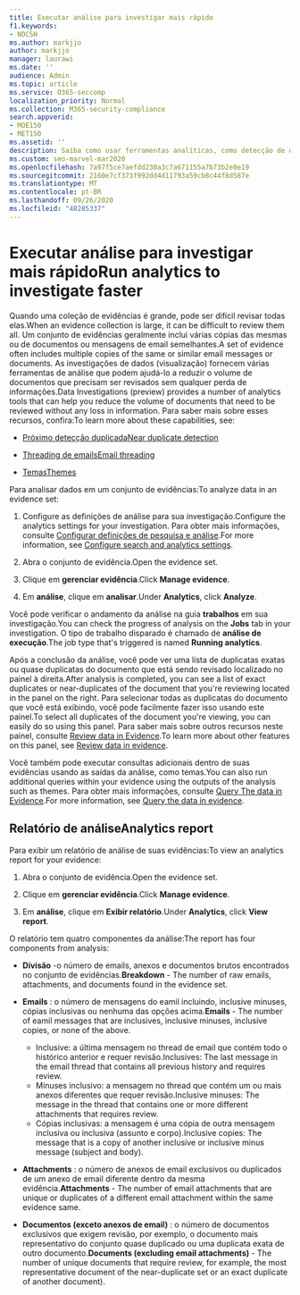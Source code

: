 ```yaml
---
title: Executar análise para investigar mais rápido
f1.keywords:
- NOCSH
ms.author: markjjo
author: markjjo
manager: laurawi
ms.date: ''
audience: Admin
ms.topic: article
ms.service: O365-seccomp
localization_priority: Normal
ms.collection: M365-security-compliance
search.appverid:
- MOE150
- MET150
ms.assetid: ''
description: Saiba como usar ferramentas analíticas, como detecção de duplicidades, segmentação de email e temas para acelerar suas investigações.
ms.custom: seo-marvel-mar2020
ms.openlocfilehash: 7a97f5ce7aefdd230a3c7a671155a7b73b2e8e19
ms.sourcegitcommit: 2160e7cf373f992dd4d11793a59cb8c44f8d587e
ms.translationtype: MT
ms.contentlocale: pt-BR
ms.lasthandoff: 09/26/2020
ms.locfileid: "48285337"
---
```

# <a name="run-analytics-to-investigate-faster"></a><span data-ttu-id="e7f3d-103">Executar análise para investigar mais rápido</span><span class="sxs-lookup"><span data-stu-id="e7f3d-103">Run analytics to investigate faster</span></span>

<span data-ttu-id="e7f3d-104">Quando uma coleção de evidências é grande, pode ser difícil revisar todas elas.</span><span class="sxs-lookup"><span data-stu-id="e7f3d-104">When an evidence collection is large, it can be difficult to review them all.</span></span> <span data-ttu-id="e7f3d-105">Um conjunto de evidências geralmente inclui várias cópias das mesmas ou de documentos ou mensagens de email semelhantes.</span><span class="sxs-lookup"><span data-stu-id="e7f3d-105">A set of evidence often includes multiple copies of the same or similar email messages or documents.</span></span> <span data-ttu-id="e7f3d-106">As investigações de dados (visualização) fornecem várias ferramentas de análise que podem ajudá-lo a reduzir o volume de documentos que precisam ser revisados sem qualquer perda de informações.</span><span class="sxs-lookup"><span data-stu-id="e7f3d-106">Data Investigations (preview) provides a number of analytics tools that can help you reduce the volume of documents that need to be reviewed without any loss in information.</span></span> <span data-ttu-id="e7f3d-107">Para saber mais sobre esses recursos, confira:</span><span class="sxs-lookup"><span data-stu-id="e7f3d-107">To learn more about these capabilities, see:</span></span>

- [<span data-ttu-id="e7f3d-108">Próximo detecção duplicada</span><span class="sxs-lookup"><span data-stu-id="e7f3d-108">Near duplicate detection</span></span>](near-duplicates.md)

- [<span data-ttu-id="e7f3d-109">Threading de emails</span><span class="sxs-lookup"><span data-stu-id="e7f3d-109">Email threading</span></span>](email-threading.md)

- [<span data-ttu-id="e7f3d-110">Temas</span><span class="sxs-lookup"><span data-stu-id="e7f3d-110">Themes</span></span>](themes.md)

<span data-ttu-id="e7f3d-111">Para analisar dados em um conjunto de evidências:</span><span class="sxs-lookup"><span data-stu-id="e7f3d-111">To analyze data in an evidence set:</span></span>

1. <span data-ttu-id="e7f3d-112">Configure as definições de análise para sua investigação.</span><span class="sxs-lookup"><span data-stu-id="e7f3d-112">Configure the analytics settings for your investigation.</span></span> <span data-ttu-id="e7f3d-113">Para obter mais informações, consulte [Configurar definições de pesquisa e análise](configure-search-analytics-settings.md).</span><span class="sxs-lookup"><span data-stu-id="e7f3d-113">For more information, see [Configure search and analytics settings](configure-search-analytics-settings.md).</span></span>

2. <span data-ttu-id="e7f3d-114">Abra o conjunto de evidência.</span><span class="sxs-lookup"><span data-stu-id="e7f3d-114">Open the evidence set.</span></span>

3. <span data-ttu-id="e7f3d-115">Clique em **gerenciar evidência**.</span><span class="sxs-lookup"><span data-stu-id="e7f3d-115">Click **Manage evidence**.</span></span>

4. <span data-ttu-id="e7f3d-116">Em **análise**, clique em **analisar**.</span><span class="sxs-lookup"><span data-stu-id="e7f3d-116">Under **Analytics**, click **Analyze**.</span></span>

<span data-ttu-id="e7f3d-117">Você pode verificar o andamento da análise na guia **trabalhos** em sua investigação.</span><span class="sxs-lookup"><span data-stu-id="e7f3d-117">You can check the progress of analysis on the **Jobs** tab in your investigation.</span></span> <span data-ttu-id="e7f3d-118">O tipo de trabalho disparado é chamado de **análise de execução**.</span><span class="sxs-lookup"><span data-stu-id="e7f3d-118">The job type that's triggered is named **Running analytics**.</span></span>

 <span data-ttu-id="e7f3d-119">Após a conclusão da análise, você pode ver uma lista de duplicatas exatas ou quase duplicatas do documento que está sendo revisado localizado no painel à direita.</span><span class="sxs-lookup"><span data-stu-id="e7f3d-119">After analysis is completed, you can see a list of exact duplicates or near-duplicates of the document that you're reviewing located in the panel on the right.</span></span> <span data-ttu-id="e7f3d-120">Para selecionar todas as duplicatas do documento que você está exibindo, você pode facilmente fazer isso usando este painel.</span><span class="sxs-lookup"><span data-stu-id="e7f3d-120">To select all duplicates of the document you're viewing, you can easily do so using this panel.</span></span> <span data-ttu-id="e7f3d-121">Para saber mais sobre outros recursos neste painel, consulte [Review data in Evidence](review-data-in-evidence.md).</span><span class="sxs-lookup"><span data-stu-id="e7f3d-121">To learn more about other features on this panel, see [Review data in evidence](review-data-in-evidence.md).</span></span> 

<span data-ttu-id="e7f3d-122">Você também pode executar consultas adicionais dentro de suas evidências usando as saídas da análise, como temas.</span><span class="sxs-lookup"><span data-stu-id="e7f3d-122">You can also run additional queries within your evidence using the outputs of the analysis such as themes.</span></span> <span data-ttu-id="e7f3d-123">Para obter mais informações, consulte [Query The data in Evidence](evidence-query.md).</span><span class="sxs-lookup"><span data-stu-id="e7f3d-123">For more information, see [Query the data in evidence](evidence-query.md).</span></span>

## <a name="analytics-report"></a><span data-ttu-id="e7f3d-124">Relatório de análise</span><span class="sxs-lookup"><span data-stu-id="e7f3d-124">Analytics report</span></span>

<span data-ttu-id="e7f3d-125">Para exibir um relatório de análise de suas evidências:</span><span class="sxs-lookup"><span data-stu-id="e7f3d-125">To view an analytics report for your evidence:</span></span>

1. <span data-ttu-id="e7f3d-126">Abra o conjunto de evidência.</span><span class="sxs-lookup"><span data-stu-id="e7f3d-126">Open the evidence set.</span></span>

2. <span data-ttu-id="e7f3d-127">Clique em **gerenciar evidência**.</span><span class="sxs-lookup"><span data-stu-id="e7f3d-127">Click **Manage evidence**.</span></span>

3. <span data-ttu-id="e7f3d-128">Em **análise**, clique em **Exibir relatório**.</span><span class="sxs-lookup"><span data-stu-id="e7f3d-128">Under **Analytics**, click **View report**.</span></span>

<span data-ttu-id="e7f3d-129">O relatório tem quatro componentes da análise:</span><span class="sxs-lookup"><span data-stu-id="e7f3d-129">The report has four components from analysis:</span></span>

- <span data-ttu-id="e7f3d-130">**Divisão** -o número de emails, anexos e documentos brutos encontrados no conjunto de evidências.</span><span class="sxs-lookup"><span data-stu-id="e7f3d-130">**Breakdown** - The number of raw emails, attachments, and documents found in the evidence set.</span></span>

- <span data-ttu-id="e7f3d-131">**Emails** : o número de mensagens do eamil incluindo, inclusive minuses, cópias inclusivas ou nenhuma das opções acima.</span><span class="sxs-lookup"><span data-stu-id="e7f3d-131">**Emails** - The number of eamil messages that are inclusives, inclusive minuses, inclusive copies, or none of the above.</span></span>
   - <span data-ttu-id="e7f3d-132">Inclusive: a última mensagem no thread de email que contém todo o histórico anterior e requer revisão.</span><span class="sxs-lookup"><span data-stu-id="e7f3d-132">Inclusives: The last message in the email thread that contains all previous history and requires review.</span></span>
   - <span data-ttu-id="e7f3d-133">Minuses inclusivo: a mensagem no thread que contém um ou mais anexos diferentes que requer revisão.</span><span class="sxs-lookup"><span data-stu-id="e7f3d-133">Inclusive minuses: The message in the thread that contains one or more different attachments that requires review.</span></span>
   - <span data-ttu-id="e7f3d-134">Cópias inclusivas: a mensagem é uma cópia de outra mensagem inclusiva ou inclusiva (assunto e corpo).</span><span class="sxs-lookup"><span data-stu-id="e7f3d-134">Inclusive copies: The message that is a copy of another inclusive or inclusive minus message (subject and body).</span></span>

- <span data-ttu-id="e7f3d-135">**Attachments** : o número de anexos de email exclusivos ou duplicados de um anexo de email diferente dentro da mesma evidência.</span><span class="sxs-lookup"><span data-stu-id="e7f3d-135">**Attachments** - The number of email attachments that are unique or duplicates of a different email attachment within the same evidence same.</span></span>

- <span data-ttu-id="e7f3d-136">**Documentos (exceto anexos de email)** : o número de documentos exclusivos que exigem revisão, por exemplo, o documento mais representativo do conjunto quase duplicado ou uma duplicata exata de outro documento.</span><span class="sxs-lookup"><span data-stu-id="e7f3d-136">**Documents (excluding email attachments)** - The number of unique documents that require review, for example, the most representative document of the near-duplicate set or an exact duplicate of another document).</span></span>
